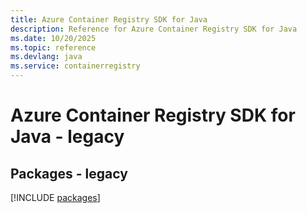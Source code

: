 ```yaml
---
title: Azure Container Registry SDK for Java
description: Reference for Azure Container Registry SDK for Java
ms.date: 10/20/2025
ms.topic: reference
ms.devlang: java
ms.service: containerregistry
---
```

# Azure Container Registry SDK for Java - legacy
## Packages - legacy
[!INCLUDE [packages](container-registry-index.md)]